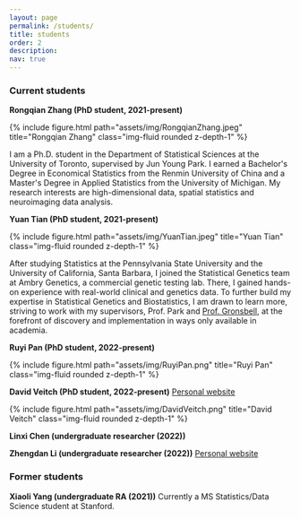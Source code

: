 ```yaml
---
layout: page
permalink: /students/
title: students
order: 2
description: 
nav: true
---
```


### Current students

**Rongqian Zhang (PhD student, 2021-present)**

{% include figure.html path="assets/img/RongqianZhang.jpeg" title="Rongqian Zhang" class="img-fluid rounded z-depth-1" %}

I am a Ph.D. student in the Department of Statistical Sciences at the University of Toronto, supervised by Jun Young Park. I earned a Bachelor's Degree in Economical Statistics from the Renmin University of China and a Master's Degree in Applied Statistics from the University of Michigan. My research interests are high-dimensional data, spatial statistics and neuroimaging data analysis.

**Yuan Tian (PhD student, 2021-present)**

{% include figure.html path="assets/img/YuanTian.jpeg" title="Yuan Tian" class="img-fluid rounded z-depth-1" %}

After studying Statistics at the Pennsylvania State University and the University of California, Santa Barbara, I joined the Statistical Genetics team at Ambry Genetics, a commercial genetic testing lab. There, I gained hands-on experience with real-world clinical and genetics data. To further build my expertise in Statistical Genetics and Biostatistics, I am drawn to learn more, striving to work with my supervisors, Prof. Park and [Prof. Gronsbell](https://sites.google.com/view/jgronsbell/home?authuser=0), at the forefront of discovery and implementation in ways only available in academia.

**Ruyi Pan (PhD student, 2022-present)**

{% include figure.html path="assets/img/RuyiPan.png" title="Ruyi Pan" class="img-fluid rounded z-depth-1" %}

**David Veitch (PhD student, 2022-present)** [Personal website](https://daveveitch.github.io/)

{% include figure.html path="assets/img/DavidVeitch.png" title="David Veitch" class="img-fluid rounded z-depth-1" %}

**Linxi Chen (undergraduate researcher (2022))**

**Zhengdan Li (undergraduate researcher (2022))** [Personal website](https://avery7li.github.io/)

### Former students

**Xiaoli Yang (undergraduate RA (2021))** Currently a MS Statistics/Data Science student at Stanford.